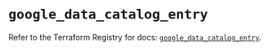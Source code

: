 # `google_data_catalog_entry`

Refer to the Terraform Registry for docs: [`google_data_catalog_entry`](https://registry.terraform.io/providers/hashicorp/google/6.50.0/docs/resources/data_catalog_entry).
